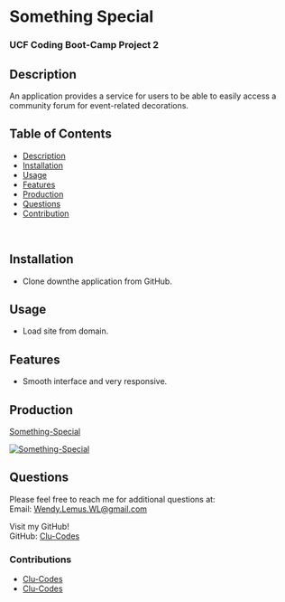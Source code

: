 
  # Something Special
  
  
  ### UCF Coding Boot-Camp Project 2
  

  ## Description
  An application provides a service for users to be able to easily access a community forum for event-related decorations. 


  ## Table of Contents
  
* [Description](#Description)
* [Installation](#Installation)
* [Usage](#Usage)
* [Features](#Features)
* [Production](#Production)
* [Questions](#Questions)
* [Contribution](#Contribution)

<br>

  ## Installation
  * Clone downthe application from GitHub.

  ## Usage
  * Load site from domain.

  
  ## Features
  * Smooth interface and very responsive.
  

  
  ## Production
  [Something-Special](https://Clu-Codes.github.io/Something-Special/)
  
  
  [![Something-Special](public/images/screenshot.png)](https://Clu-Codes.github.io/Something-Special/)
  

  
  

  

  ## Questions
  Please feel free to reach me for additional questions at:
  <br>
  Email: Wendy.Lemus.WL@gmail.com

  Visit my GitHub!
  <br>
  GitHub: [Clu-Codes](https://github.com/Clu-Codes)

  
  ### Contributions
  * [Clu-Codes](https://github.com/Clu-Codes)
  * [Clu-Codes](https://github.com/Clu-Codes)
  
